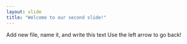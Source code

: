```yaml
---
layout: slide
title: "Welcome to our second slide!"
---
```

Add new file, name it, and write this text
Use the left arrow to go back!

